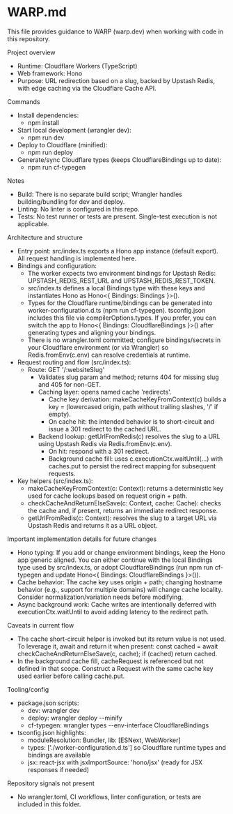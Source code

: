 # WARP.md

This file provides guidance to WARP (warp.dev) when working with code in this repository.

Project overview
- Runtime: Cloudflare Workers (TypeScript)
- Web framework: Hono
- Purpose: URL redirection based on a slug, backed by Upstash Redis, with edge caching via the Cloudflare Cache API.

Commands
- Install dependencies:
  - npm install
- Start local development (wrangler dev):
  - npm run dev
- Deploy to Cloudflare (minified):
  - npm run deploy
- Generate/sync Cloudflare types (keeps CloudflareBindings up to date):
  - npm run cf-typegen

Notes
- Build: There is no separate build script; Wrangler handles building/bundling for dev and deploy.
- Linting: No linter is configured in this repo.
- Tests: No test runner or tests are present. Single-test execution is not applicable.

Architecture and structure
- Entry point: src/index.ts exports a Hono app instance (default export). All request handling is implemented here.
- Bindings and configuration:
  - The worker expects two environment bindings for Upstash Redis: UPSTASH_REDIS_REST_URL and UPSTASH_REDIS_REST_TOKEN.
  - src/index.ts defines a local Bindings type with these keys and instantiates Hono as Hono<{ Bindings: Bindings }>().
  - Types for the Cloudflare runtime/bindings can be generated into worker-configuration.d.ts (npm run cf-typegen). tsconfig.json includes this file via compilerOptions.types. If you prefer, you can switch the app to Hono<{ Bindings: CloudflareBindings }>() after generating types and aligning your bindings.
  - There is no wrangler.toml committed; configure bindings/secrets in your Cloudflare environment (or via Wrangler) so Redis.fromEnv(c.env) can resolve credentials at runtime.
- Request routing and flow (src/index.ts):
  - Route: GET '/:websiteSlug'
    - Validates slug param and method; returns 404 for missing slug and 405 for non-GET.
    - Caching layer: opens named cache 'redirects'.
      - Cache key derivation: makeCacheKeyFromContext(c) builds a key = <origin><normalized-pathname> (lowercased origin, path without trailing slashes, '/' if empty).
      - On cache hit: the intended behavior is to short-circuit and issue a 301 redirect to the cached URL.
    - Backend lookup: getUrlFromRedis(c) resolves the slug to a URL using Upstash Redis via Redis.fromEnv(c.env).
      - On hit: respond with a 301 redirect.
      - Background cache fill: uses c.executionCtx.waitUntil(...) with caches.put to persist the redirect mapping for subsequent requests.
- Key helpers (src/index.ts):
  - makeCacheKeyFromContext(c: Context): returns a deterministic key used for cache lookups based on request origin + path.
  - checkCacheAndReturnElseSave(c: Context, cache: Cache): checks the cache and, if present, returns an immediate redirect response.
  - getUrlFromRedis(c: Context): resolves the slug to a target URL via Upstash Redis and returns it as a URL object.

Important implementation details for future changes
- Hono typing: If you add or change environment bindings, keep the Hono app generic aligned. You can either continue with the local Bindings type used by src/index.ts, or adopt CloudflareBindings (run npm run cf-typegen and update Hono<{ Bindings: CloudflareBindings }>()).
- Cache behavior: The cache key uses origin + path; changing hostname behavior (e.g., support for multiple domains) will change cache locality. Consider normalization/variation needs before modifying.
- Async background work: Cache writes are intentionally deferred with executionCtx.waitUntil to avoid adding latency to the redirect path.

Caveats in current flow
- The cache short-circuit helper is invoked but its return value is not used. To leverage it, await and return it when present: const cached = await checkCacheAndReturnElseSave(c, cache); if (cached) return cached.
- In the background cache fill, cacheRequest is referenced but not defined in that scope. Construct a Request with the same cache key used earlier before calling cache.put.

Tooling/config
- package.json scripts:
  - dev: wrangler dev
  - deploy: wrangler deploy --minify
  - cf-typegen: wrangler types --env-interface CloudflareBindings
- tsconfig.json highlights:
  - moduleResolution: Bundler, lib: [ESNext, WebWorker]
  - types: ['./worker-configuration.d.ts'] so Cloudflare runtime types and bindings are available
  - jsx: react-jsx with jsxImportSource: 'hono/jsx' (ready for JSX responses if needed)

Repository signals not present
- No wrangler.toml, CI workflows, linter configuration, or tests are included in this folder.
